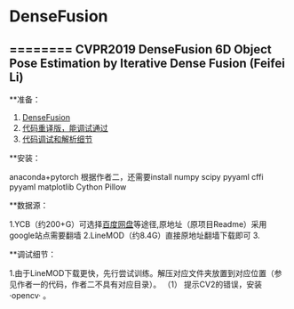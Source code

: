 # DenseFusion
========
CVPR2019 DenseFusion 6D Object Pose Estimation by Iterative Dense Fusion (Feifei Li)
--------


**准备：

1. [DenseFusion](https://github.com/j96w/DenseFusion/tree/Pytorch-1.0"悬停显示")
2. [代码重译版，能调试通过](https://github.com/hoangcuongbk80/Object-RPE/tree/master/DenseFusion"悬停显示")
3. [代码调试和解析细节](https://blog.csdn.net/weixin_43013761/article/details/103053585"悬停显示")

**安装：

anaconda+pytorch
根据作者二，还需要install numpy scipy pyyaml cffi pyyaml matplotlib Cython Pillow

**数据源：

1.YCB（约200+G）可选择[百度网盘](https://github.com/yuxng/PoseCNN/issues/81)等途径,原地址（原项目Readme）采用google站点需要翻墙
2.LineMOD（约8.4G）直接原地址翻墙下载即可
3.

**调试细节：

1.由于LineMOD下载更快，先行尝试训练。解压对应文件夹放置到对应位置（参见作者一的代码，作者二不具有对应目录）。
 （1） 提示CV2的错误，安装 ·opencv· 。
